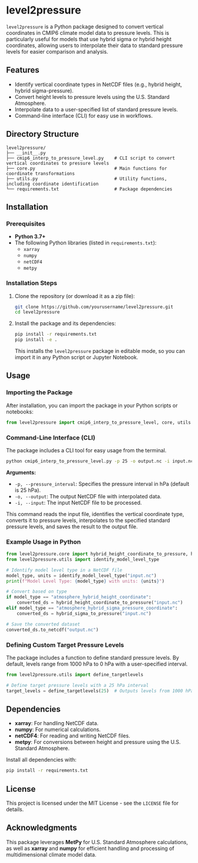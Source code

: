 # level2pressure

`level2pressure` is a Python package designed to convert vertical coordinates in CMIP6 climate model data to pressure levels. This is particularly useful for models that use hybrid sigma or hybrid height coordinates, allowing users to interpolate their data to standard pressure levels for easier comparison and analysis.

## Features

- Identify vertical coordinate types in NetCDF files (e.g., hybrid height, hybrid sigma-pressure).
- Convert height levels to pressure levels using the U.S. Standard Atmosphere.
- Interpolate data to a user-specified list of standard pressure levels.
- Command-line interface (CLI) for easy use in workflows.

## Directory Structure

```plaintext
level2pressure/
├── __init__.py
├── cmip6_interp_to_pressure_level.py    # CLI script to convert vertical coordinates to pressure levels
├── core.py                              # Main functions for coordinate transformations
├── utils.py                             # Utility functions, including coordinate identification
└── requirements.txt                     # Package dependencies
```
## Installation

### Prerequisites
- **Python 3.7+**
- The following Python libraries (listed in `requirements.txt`):
  - `xarray`
  - `numpy`
  - `netCDF4`
  - `metpy`

### Installation Steps
1. Clone the repository (or download it as a zip file):

   ```bash
   git clone https://github.com/yourusername/level2pressure.git
   cd level2pressure
   ```

2. Install the package and its dependencies:

   ```bash
   pip install -r requirements.txt
   pip install -e .
   ```

   This installs the `level2pressure` package in editable mode, so you can import it in any Python script or Jupyter Notebook.

## Usage

### Importing the Package
After installation, you can import the package in your Python scripts or notebooks:

```python
from level2pressure import cmip6_interp_to_pressure_level, core, utils
```

### Command-Line Interface (CLI)
The package includes a CLI tool for easy usage from the terminal.

```bash
python cmip6_interp_to_pressure_level.py -p 25 -o output.nc -i input.nc
```

**Arguments:**

- `-p, --pressure_interval`: Specifies the pressure interval in hPa (default is 25 hPa).
- `-o, --output`: The output NetCDF file with interpolated data.
- `-i, --input`: The input NetCDF file to be processed.

This command reads the input file, identifies the vertical coordinate type, converts it to pressure levels, interpolates to the specified standard pressure levels, and saves the result to the output file.

### Example Usage in Python

```python
from level2pressure.core import hybrid_height_coordinate_to_pressure, hybrid_sigma_to_pressure
from level2pressure.utils import identify_model_level_type

# Identify model level type in a NetCDF file
model_type, units = identify_model_level_type("input.nc")
print(f"Model Level Type: {model_type} with units: {units}")

# Convert based on type
if model_type == "atmosphere_hybrid_height_coordinate":
    converted_ds = hybrid_height_coordinate_to_pressure("input.nc")
elif model_type == "atmosphere_hybrid_sigma_pressure_coordinate":
    converted_ds = hybrid_sigma_to_pressure("input.nc")

# Save the converted dataset
converted_ds.to_netcdf("output.nc")
```

### Defining Custom Target Pressure Levels
The package includes a function to define standard pressure levels. By default, levels range from 1000 hPa to 0 hPa with a user-specified interval.

```python
from level2pressure.utils import define_targetlevels

# Define target pressure levels with a 25 hPa interval
target_levels = define_targetlevels(25)  # Outputs levels from 1000 hPa to 0 hPa at 25 hPa intervals
```

## Dependencies
- **xarray**: For handling NetCDF data.
- **numpy**: For numerical calculations.
- **netCDF4**: For reading and writing NetCDF files.
- **metpy**: For conversions between height and pressure using the U.S. Standard Atmosphere.

Install all dependencies with:

```bash
pip install -r requirements.txt
```

## License
This project is licensed under the MIT License - see the `LICENSE` file for details.

## Acknowledgments
This package leverages **MetPy** for U.S. Standard Atmosphere calculations, as well as **xarray** and **numpy** for efficient handling and processing of multidimensional climate model data.